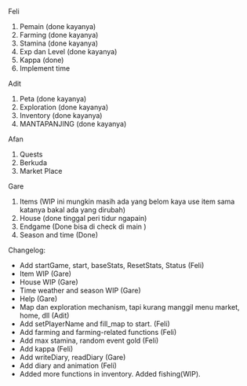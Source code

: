 Feli

1. Pemain (done kayanya)
2. Farming (done kayanya)
3. Stamina (done kayanya)
4. Exp dan Level (done kayanya)
5. Kappa (done)
6. Implement time

Adit

1. Peta (done kayanya)
2. Exploration (done kayanya)
3. Inventory (done kayanya)
4. MANTAPANJING (done kayanya)

Afan

1. Quests
2. Berkuda
3. Market Place

Gare

1. Items (WIP ini mungkin masih ada yang belom kaya use item sama katanya bakal ada yang dirubah)
2. House (done tinggal peri tidur ngapain)
3. Endgame (Done bisa di check di main )
4. Season and time (Done)

Changelog:

- Add startGame, start, baseStats, ResetStats, Status (Feli)
- Item WIP (Gare)
- House WIP (Gare)
- Time weather and season WIP (Gare)
- Help (Gare)
- Map dan exploration mechanism, tapi kurang manggil menu market, home, dll (Adit)
- Add setPlayerName and fill_map to start. (Feli)
- Add farming and farming-related functions (Feli)
- Add max stamina, random event gold (Feli)
- Add kappa (Feli)
- Add writeDiary, readDiary (Gare)
- Add diary and animation (Feli)
- Added more functions in inventory. Added fishing(WIP). 
